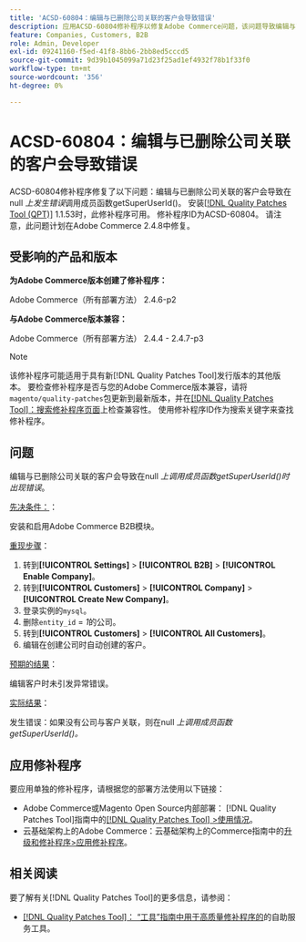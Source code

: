 ```yaml
---
title: 'ACSD-60804：编辑与已删除公司关联的客户会导致错误'
description: 应用ACSD-60804修补程序以修复Adobe Commerce问题，该问题导致编辑与已删除公司关联的客户时出现错误*在null*上调用成员函数getSuperUserId() 。
feature: Companies, Customers, B2B
role: Admin, Developer
exl-id: 09241160-f5ed-41f8-8bb6-2bb8ed5cccd5
source-git-commit: 9d39b1045099a71d23f25ad1ef4932f78b1f33f0
workflow-type: tm+mt
source-wordcount: '356'
ht-degree: 0%

---
```


# ACSD-60804：编辑与已删除公司关联的客户会导致错误

ACSD-60804修补程序修复了以下问题：编辑与已删除公司关联的客户会导致在null *上发生错误*&#x200B;调用成员函数getSuperUserId()。 安装[[!DNL Quality Patches Tool (QPT)]](/help/tools/quality-patches-tool/quality-patches-tool-to-self-serve-quality-patches.md) 1.1.53时，此修补程序可用。 修补程序ID为ACSD-60804。 请注意，此问题计划在Adobe Commerce 2.4.8中修复。

## 受影响的产品和版本

**为Adobe Commerce版本创建了修补程序：**

Adobe Commerce（所有部署方法） 2.4.6-p2

**与Adobe Commerce版本兼容：**

Adobe Commerce（所有部署方法） 2.4.4 - 2.4.7-p3

>[!NOTE]
>
>该修补程序可能适用于具有新[!DNL Quality Patches Tool]发行版本的其他版本。 要检查修补程序是否与您的Adobe Commerce版本兼容，请将`magento/quality-patches`包更新到最新版本，并在[[!DNL Quality Patches Tool]：搜索修补程序页面](https://experienceleague.adobe.com/tools/commerce-quality-patches/index.html)上检查兼容性。 使用修补程序ID作为搜索关键字来查找修补程序。

## 问题

编辑与已删除公司关联的客户会导致在null *上调用成员函数getSuperUserId()时出现错误*。

<u>先决条件：</u>：

安装和启用Adobe Commerce B2B模块。

<u>重现步骤</u>：

1. 转到&#x200B;**[!UICONTROL Settings]** > **[!UICONTROL B2B]** > **[!UICONTROL Enable Company]**。
1. 转到&#x200B;**[!UICONTROL Customers]** > **[!UICONTROL Company]** > **[!UICONTROL Create New Company]**。
1. 登录实例的`mysql`。
1. 删除`entity_id` = *1*&#x200B;的公司。
1. 转到&#x200B;**[!UICONTROL Customers]** > **[!UICONTROL All Customers]**。
1. 编辑在创建公司时自动创建的客户。

<u>预期的结果</u>：

编辑客户时未引发异常错误。

<u>实际结果</u>：

发生错误：如果没有公司与客户关联，则在null *上调用成员函数getSuperUserId()。*

## 应用修补程序

要应用单独的修补程序，请根据您的部署方法使用以下链接：

* Adobe Commerce或Magento Open Source内部部署： [!DNL Quality Patches Tool]指南中的[[!DNL Quality Patches Tool] >使用情况](/help/tools/quality-patches-tool/usage.md)。
* 云基础架构上的Adobe Commerce：云基础架构上的Commerce指南中的[升级和修补程序>应用修补程序](https://experienceleague.adobe.com/docs/commerce-cloud-service/user-guide/develop/upgrade/apply-patches.html)。

## 相关阅读

要了解有关[!DNL Quality Patches Tool]的更多信息，请参阅：

* [[!DNL Quality Patches Tool]： “工具”指南中用于高质量修补程序的](/help/tools/quality-patches-tool/quality-patches-tool-to-self-serve-quality-patches.md)的自助服务工具。

